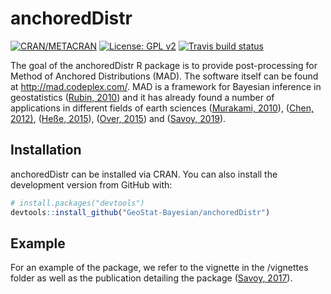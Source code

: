 
<!-- README.md is generated from README.Rmd. Please edit that file -->

# anchoredDistr

<!-- badges: start -->

[![CRAN/METACRAN](https://img.shields.io/cran/v/anchoredDistr)](https://cran.r-project.org/web/packages/anchoredDistr/index.html)
[![License: GPL
v2](https://img.shields.io/badge/License-GPL%20v2-blue.svg)](https://www.gnu.org/licenses/old-licenses/gpl-2.0.en.html)
[![Travis build
status](https://travis-ci.org/GeoStat-Bayesian/anchoredDistr.svg?branch=master)](https://travis-ci.org/GeoStat-Bayesian/anchoredDistr)
<!-- badges: end -->

The goal of the anchoredDistr R package is to provide post-processing
for Method of Anchored Distributions (MAD). The software itself can be
found at <http://mad.codeplex.com/>. MAD is a framework for Bayesian
inference in geostatistics
([Rubin, 2010](https://doi.org/10.1029/2009wr008799)) and it has already
found a number of applications in different fields of earth sciences
([Murakami, 2010](https://doi.org/10.5194/hess-14-1989-2010)),
([Chen, 2012)](https://doi.org/10.1029/2011wr010675),
([Heße, 2015](https://doi.org/10.1016/j.jhydrol.2015.09.067)),
([Over, 2015](https://doi.org/10.1002/2014WR015252)) and
([Savoy, 2019](https://doi.org/10.1007/s00477-019-01697-9)).

## Installation

anchoredDistr can be installed via CRAN. You can also install the
development version from GitHub with:

``` r
# install.packages("devtools")
devtools::install_github("GeoStat-Bayesian/anchoredDistr")
```

## Example

For an example of the package, we refer to the vignette in the
/vignettes folder as well as the publication detailing the package
([Savoy, 2017](https://doi.org/10.32614/RJ-2017-034)).

